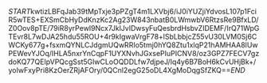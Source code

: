 $START$kwtizLBFqJab39tMpTxje3pPZgT4m1LXVbj6/iJ0iYUZjiYdvosL107p1FciR5wTES+EXSmCbHyDdKnzKc2Ag23W843nbatB0LWmwbV6RtzsRe9BfxLD/Z0Oov8pTE/79iR8yrPewI9Ncx7JklJvIDwsyFuQesbrdHsbvZIDEMF/IrQ71WpGTEvr8L7wDJA25hdu55ROU+4r9kIgwaVrgF78+lSbLbbjcZ55vU30LVM0Sj6CWCKy677g+fsxmQYNLCJdgmUQwRRIo5tmj0hYQ8Ztu1xlqP21hAMHAA8IUwPEWevYJOq/IHLA5nxrYnCqpF1UYXNvhJGxsePIuPICNV8/oz3GPZ7FECV7gzdoKQ77QEIpVPQcgSst5GlwCLoOQDDLfw7djpeJ/Iq4y6B7BoH6kCvUHjBk+/yoIwFxyPri8KzOerZRjAFOry/0QCnl2egG25oDL4XgMoDqgSfZKQ==$END$